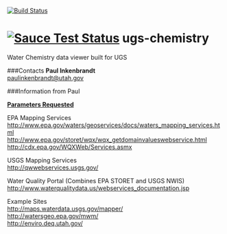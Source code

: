 [![Build Status](https://travis-ci.org/agrc/ugs-chemistry.svg?branch=master)](https://travis-ci.org/agrc/ugs-chemistry)

[![Sauce Test Status](https://saucelabs.com/browser-matrix/agrc-ugs-chemistry.svg)](https://saucelabs.com/u/agrc-ugs-chemistry)
ugs-chemistry
=============

Water Chemistry data viewer built for UGS

###Contacts
**Paul Inkenbrandt**  
paulinkenbrandt@utah.gov

###Information from Paul

[**Parameters Requested**](https://docs.google.com/a/utah.gov/spreadsheets/d/1EY_30rSQxvH2JrVhjVSRzOdyh9nVryA5RbofVZhp0hs/edit?usp=sharing)

EPA Mapping Services  
http://www.epa.gov/waters/geoservices/docs/waters_mapping_services.html  
http://www.epa.gov/storet/wqx/wqx_getdomainvalueswebservice.html  
http://cdx.epa.gov/WQXWeb/Services.asmx  

USGS Mapping Services  
http://qwwebservices.usgs.gov/

Water Quality Portal (Combines EPA STORET and USGS NWIS)  
http://www.waterqualitydata.us/webservices_documentation.jsp

Example Sites  
http://maps.waterdata.usgs.gov/mapper/  
http://watersgeo.epa.gov/mwm/  
http://enviro.deq.utah.gov/
